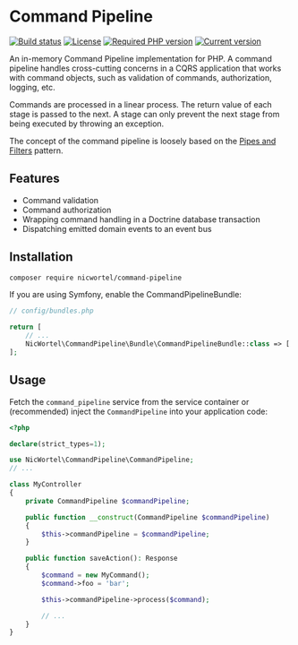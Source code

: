 # Command Pipeline

[![Build status](https://img.shields.io/travis/com/nicwortel/command-pipeline)](https://travis-ci.com/nicwortel/command-pipeline)
[![License](https://img.shields.io/github/license/nicwortel/command-pipeline)](https://github.com/nicwortel/command-pipeline/blob/master/LICENSE.txt)
[![Required PHP version](https://img.shields.io/packagist/php-v/nicwortel/command-pipeline)](https://github.com/nicwortel/command-pipeline/blob/master/composer.json)
[![Current version](https://img.shields.io/packagist/v/nicwortel/command-pipeline)](https://packagist.org/packages/nicwortel/command-pipeline)

An in-memory Command Pipeline implementation for PHP. A command pipeline handles
cross-cutting concerns in a CQRS application that works with command objects,
such as validation of commands, authorization, logging, etc.

Commands are processed in a linear process. The return value of each stage is
passed to the next. A stage can only prevent the next stage from being executed
by throwing an exception.

The concept of the command pipeline is loosely based on the
[Pipes and Filters](https://www.enterpriseintegrationpatterns.com/patterns/messaging/PipesAndFilters.html)
pattern.

## Features

- Command validation
- Command authorization
- Wrapping command handling in a Doctrine database transaction
- Dispatching emitted domain events to an event bus

## Installation

```bash
composer require nicwortel/command-pipeline
```

If you are using Symfony, enable the CommandPipelineBundle:

```php
// config/bundles.php

return [
    // ...
    NicWortel\CommandPipeline\Bundle\CommandPipelineBundle::class => ['all' => true],
];
```

## Usage

Fetch the `command_pipeline` service from the service container or (recommended) inject the `CommandPipeline` into your
application code:

```php
<?php

declare(strict_types=1);

use NicWortel\CommandPipeline\CommandPipeline;
// ...

class MyController
{
    private CommandPipeline $commandPipeline;

    public function __construct(CommandPipeline $commandPipeline)
    {
        $this->commandPipeline = $commandPipeline;
    }

    public function saveAction(): Response
    {
        $command = new MyCommand();
        $command->foo = 'bar';

        $this->commandPipeline->process($command);

        // ...
    }
}
```
